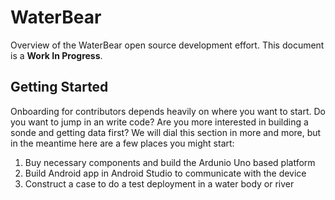 # WaterBear
Overview of the WaterBear open source development effort.  This document is a **Work In Progress**.

## Getting Started
Onboarding for contributors depends heavily on where you want to start.  Do you want to jump in an write code?  Are you more interested in building a sonde and getting data first?  We will dial this section in more and more, but in the meantime here are a few places you might start:

1. Buy necessary components and build the Ardunio Uno based platform
2. Build Android app in Android Studio to communicate with the device
3. Construct a case to do a test deployment in a water body or river
